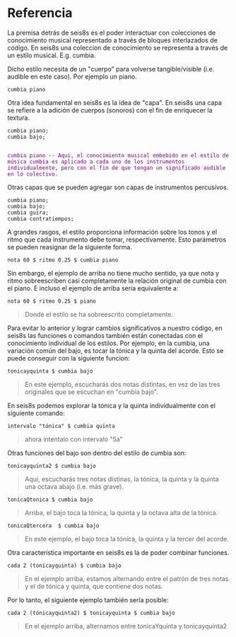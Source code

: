 # Referencia


La premisa detrás de seis8s es el poder interactuar con colecciones de conocimiento musical representado a través de bloques interlazados de código. En seis8s una coleccion de conocimiento se representa a través de un estilo musical. E.g. cumbia.

Dicho estilo necesita de un "cuerpo" para volverse tangible/visible (i.e. audible en este caso). Por ejemplo un piano.

```
cumbia piano

```

Otra idea fundamental en seis8s es la idea de "capa". En seis8s una capa se refiere a la adición de cuerpos (sonoros) con el fin de enriquecer la textura.

```
cumbia piano;
cumbia bajo;
```

<pre><code style="color:purple;">
cumbia piano -- Aqui, el conocimiento musical embebido en el estilo de música cumbia es aplicado a cada uno de los instrumentos individualmente, pero con el fin de que tengan un significado audible en lo colectivo.
</code></pre>
>
Otras capas que se pueden agregar son capas de instrumentos percusivos.

```
cumbia piano;
cumbia bajo;
cumbia guira;
cumbia contratiempos;
```

A grandes rasgos, el estilo proporciona información sobre los tonos y el ritmo que cada instrumento debe tomar, respectivamente. Esto parámetros se pueden reasignar de la siguiente forma.

```
nota 60 $ ritmo 0.25 $ cumbia piano
```

Sin embargo, el ejemplo de arriba no tiene mucho sentido, ya que nota y ritmo sobreescriben casi completamente la relación original de cumbia con el piano. E incluso el ejemplo de arriba seria equivalente a:

```
nota 60 $ ritmo 0.25 $ piano

```

> Donde el estilo se ha sobreescrito completamente.

Para evitar lo anterior y lograr cambios significativos a nuestro código, en seis8s las funciones o comandos también están conectadas con el conocimiento individual de los estilos. Por ejemplo, en la cumbia, una variación común del bajo, es tocar la tónica y la quinta del acorde. Esto se puede conseguir con la siguiente funcion:

```
tonicayquinta $ cumbia bajo
```

> En este ejemplo, escucharás dos notas distintas, en vez de las tres originales que se escuchan en "cumbia bajo".

En seis8s podemos explorar la tónica y la quinta individualmente con el siguiente comando:

```
intervalo "tónica" $ cumbia quinta
```
> ahora intentalo con intervalo "5a"

Otras funciones del bajo son dentro del estilo de cumbia son:

```
tonicayquinta2 $ cumbia bajo
```
>  Aqui, escucharás tres notas distinas, la tónica, la quinta y la quinta una octava abajo (i.e. más grave).

```
tonicaQtonica $ cumbia bajo
```
> Arriba, el bajo toca la tónica, la quinta y la octava alta de la tónica.

<!-- ```tucanes $ cumbia bajo
``` -->

```
tonicaQtercera  $ cumbia bajo
```
> En este ejemplo, el bajo toca la tónica, la quinta y la tercer del acorde.

<!-- ```saborcolombia $ cumbia bajo
``` -->


Otra característica importante en seis8s es la de poder combinar funciones.

```
cada 2 (tonicayquinta) $ cumbia bajo
```
> En el ejemplo arriba, estamos alternando entre el patrón de tres notas y el de tónica y quinta, que contiene dos notas.

Por lo tanto, el siguiente ejemplo también sería posible:

```
cada 2 (tónicayquinta2) $ tonicayquinta $ cumbia bajo
```


> En el ejemplo arriba, alternamos entre tonicaYquinta y tonicayquinta2



<!-- adorno tonicayquinta $ cumbia bajo -->

<!-- ```tumbao $ cumbia quinta; -->
<!-- ``` -->
